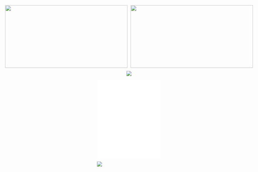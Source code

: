 <div align="center" style="display: flex; justify-content: center; gap: 10px;">
  <!-- Estadísticas en fila -->
  <div style="display: flex; flex-direction: column; gap: 10px;">
    <div style="display: flex; gap: 10px;">
      <img width="390" height="200" src="https://my-stats-43gk.vercel.app/api?username=alx-mp&show_icons=true&hide=contribs,issues&show=discussions_answered&rank_icon=github&include_all_commits=true&card_width=390&line_height=28&text_color=dcdada&bg_color=222428&icon_color=00dc4d&title_color=00dc4d&border_color=222428&locale=es&ring_color=00dc4d&border_radius=4.5" />
      <img width="390" height="200" src="https://github-readme-streak-stats-git-main-davids-projects-ad77adcc.vercel.app?user=alx-mp&theme=soft-green&hide_border=true&border_radius=5.3&locale=es&date_format=M%20j%5B%2C%20Y%5D"/>
    </div>
    <div style="display: flex; flex-direction: column; align-items: center; gap: 10px;">
      <a href="https://skillicons.dev">
        <img src="https://skillicons.dev/icons?i=angular,tailwind,nestjs" />
      </a>
      <img width="200" src="duki.svg" />
      <img width="205" src="https://komarev.com/ghpvc/?username=alx-mp&label=VISITAS%20AL%20PERFIL&locale=es&style=for-the-badge&color=00b440&background=222428" />
    </div>
  </div>
</div>
